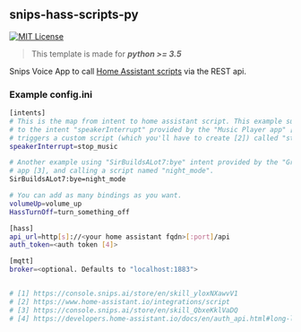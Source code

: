 ## snips-hass-scripts-py

[![MIT License](https://img.shields.io/badge/license-MIT-blue.svg)](https://github.com/snipsco/snips-app-template-py/blob/master/LICENSE)

> This template is made for **_python >= 3.5_**

Snips Voice App to call [Home Assistant scripts](https://www.home-assistant.io/integrations/script) via the REST api.

### Example config.ini
```bash
[intents]
# This is the map from intent to home assistant script. This example subscribes
# to the intent "speakerInterrupt" provided by the "Music Player app" [1], and
# triggers a custom script (which you'll have to create [2]) called "stop_music".
speakerInterrupt=stop_music

# Another example using "SirBuildsALot7:bye" intent provided by the "Greetings"
# app [3], and calling a script named "night_mode".
SirBuildsALot7:bye=night_mode

# You can add as many bindings as you want.
volumeUp=volume_up
HassTurnOff=turn_something_off

[hass]
api_url=http[s]://<your home assistant fqdn>[:port]/api
auth_token=<auth token [4]>

[mqtt]
broker=<optional. Defaults to "localhost:1883">


# [1] https://console.snips.ai/store/en/skill_yloxNXawvV1
# [2] https://www.home-assistant.io/integrations/script
# [3] https://console.snips.ai/store/en/skill_QbxeKklVaDQ
# [4] https://developers.home-assistant.io/docs/en/auth_api.html#long-lived-access-token
```
